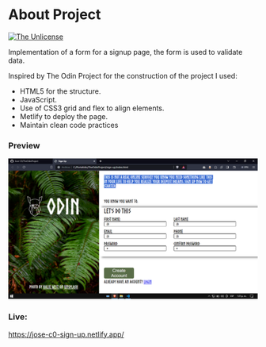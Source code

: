# About Project

[![The Unlicense](https://upload.wikimedia.org/wikipedia/commons/e/ee/Unlicense_Blue_Badge.svg)](https://choosealicense.com/licenses/unlicense/)

Implementation of a form for a signup page, the form is used to validate data.

Inspired by The Odin Project for the construction of the project I used:

- HTML5 for the structure.
- JavaScript.
- Use of CSS3 grid and flex to align elements.
- Metlify to deploy the page.
- Maintain clean code practices

### Preview
![](./preview.png)

### Live:
https://jose-c0-sign-up.netlify.app/

